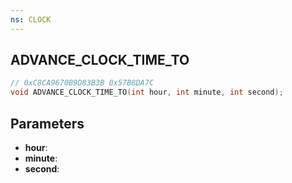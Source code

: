 ```yaml
---
ns: CLOCK
---
```

## ADVANCE_CLOCK_TIME_TO

```c
// 0xC8CA9670B9D83B3B 0x57B8DA7C
void ADVANCE_CLOCK_TIME_TO(int hour, int minute, int second);
```


## Parameters
* **hour**: 
* **minute**: 
* **second**: 

